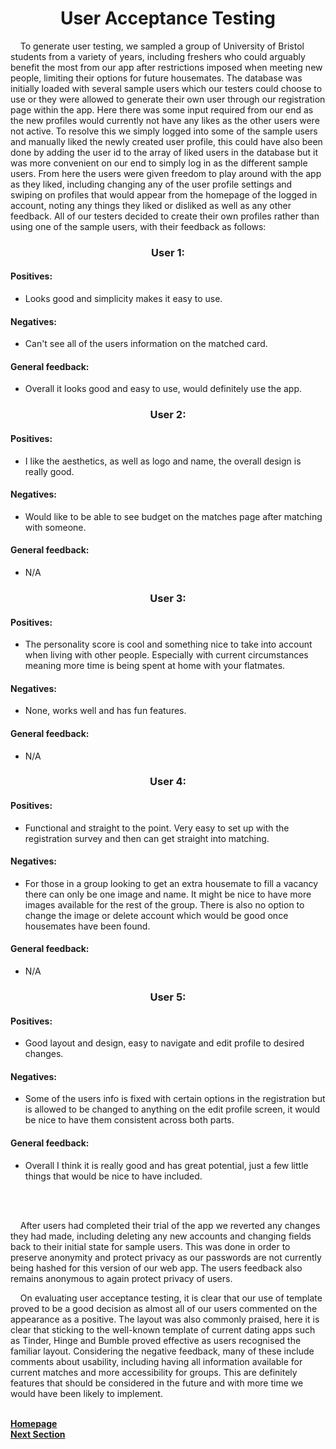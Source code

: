 <h1 align="center">User Acceptance Testing</h1>

<p>&nbsp;&nbsp;&nbsp;&nbsp;To generate user testing, we sampled a group of University of Bristol students from a variety of years, including freshers who could arguably benefit the most from our app after restrictions imposed when meeting new people, limiting their options for future housemates. The database was initially loaded with several sample users which our testers could choose to use or they were allowed to generate their own user through our registration page within the app. Here there was some input required from our end as the new profiles would currently not have any likes as the other users were not active. To resolve this we simply logged into some of the sample users and manually liked the newly created user profile, this could have also been done by adding the user id to the array of liked users in the database but it was more convenient on our end to simply log in as the different sample users. From here the users were given freedom to play around with the app as they liked, including changing any of the user profile settings and swiping on profiles that would appear from the homepage of the logged in account, noting any things they liked or disliked as well as any other feedback. All of our testers decided to create their own profiles rather than using one of the sample users, with their feedback as follows:</p>

<h3 align="center">User 1:</h3>

<h4>Positives:</h4>

- Looks good and simplicity makes it easy to use.

<h4>Negatives:</h4>

- Can't see all of the users information on the matched card.

<h4>General feedback:</h4>

- Overall it looks good and easy to use, would definitely use the app.

<h3 align="center">User 2:</h3>

<h4>Positives:</h4>

- I like the aesthetics, as well as logo and name, the overall design is really good.

<h4>Negatives:</h4>

- Would like to be able to see budget on the matches page after matching with someone.

<h4>General feedback:</h4>

- N/A

<h3 align="center">User 3:</h3>

<h4>Positives:</h4>

- The personality score is cool and something nice to take into account when living with other people. Especially with current circumstances meaning more time is being spent at home with your flatmates.

<h4>Negatives:</h4>

- None, works well and has fun features.

<h4>General feedback:</h4>

- N/A

<h3 align="center">User 4:</h3>

<h4>Positives:</h4>

- Functional and straight to the point. Very easy to set up with the registration survey and then can get straight into matching.

<h4>Negatives:</h4>

- For those in a group looking to get an extra housemate to fill a vacancy there can only be one image and name. It might be nice to have more images available for the rest of the group. There is also no option to change the image or delete account which would be good once housemates have been found.

<h4>General feedback:</h4>

- N/A

<h3 align="center">User 5:</h3>
	   
<h4>Positives:</h4>

- Good layout and design, easy to navigate and edit profile to desired changes.

<h4>Negatives:</h4>

- Some of the users info is fixed with certain options in the registration but is allowed to be changed to anything on the edit profile screen, it would be nice to have them consistent across both parts.

<h4>General feedback:</h4>

- Overall I think it is really good and has great potential, just a few little things that would be nice to have included.

<br>
<br>

<p>&nbsp;&nbsp;&nbsp;&nbsp;After users had completed their trial of the app we reverted any changes they had made, including deleting any new accounts and changing fields back to their initial state for sample users. This was done in order to preserve anonymity and protect privacy as our passwords are not currently being hashed for this version of our web app. The users feedback also remains anonymous to again protect privacy of users.</p>

<p>&nbsp;&nbsp;&nbsp;&nbsp;On evaluating user acceptance testing, it is clear that our use of template proved to be a good decision as almost all of our users commented on the appearance as a positive. The layout was also commonly praised, here it is clear that sticking to the well-known template of current dating apps such as Tinder, Hinge and Bumble proved effective as users recognised the familiar layout. Considering the negative feedback, many of these include comments about usability, including having all information available for current matches and more accessibility for groups. This are definitely features that should be considered in the future and with more time we would have been likely to implement.</p>

<br>
<a href="https://github.com/JaiRanchod/Desk-10-Software-Engineering-Group-Project/tree/release">
<b>Homepage</b></a>
<br>
<a href="https://github.com/JaiRanchod/Desk-10-Software-Engineering-Group-Project/blob/develop/Documentation%20Notes/Working%20Practices%20Reflection.md">
<b>Next Section</b></a>
